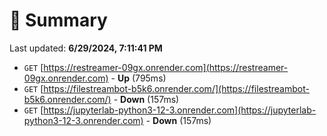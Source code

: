 # 📖 Summary
Last updated: **6/29/2024, 7:11:41 PM**

- `GET` [https://restreamer-09gx.onrender.com](https://restreamer-09gx.onrender.com) - **Up** (795ms)
- `GET` [https://filestreambot-b5k6.onrender.com/](https://filestreambot-b5k6.onrender.com/) - **Down** (157ms)
- `GET` [https://jupyterlab-python3-12-3.onrender.com](https://jupyterlab-python3-12-3.onrender.com) - **Down** (157ms)
